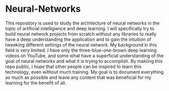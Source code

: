 # Neural-Networks
This repository is used to study the architecture of neural networks in the topic of artificial intelligience and deep learning. I will specifically try to build neural network projects from scratch without any libraries to really have a deep understanding the application and to gain the intuition of tweeking different settings of the neural network. 
My background in this field is very limited. I have only the three-blue-one-brown deep learning videos on YouTube, and some what have a superficial understanding of the goal of neural networks and what it is trying to accomplish. By makiing this repo public, I hope that other people can be inspired to learn this technology, even without much training. My goal is to document everything as much as possible and leave any content that was beneficial for my learning for the benefit of all. 

